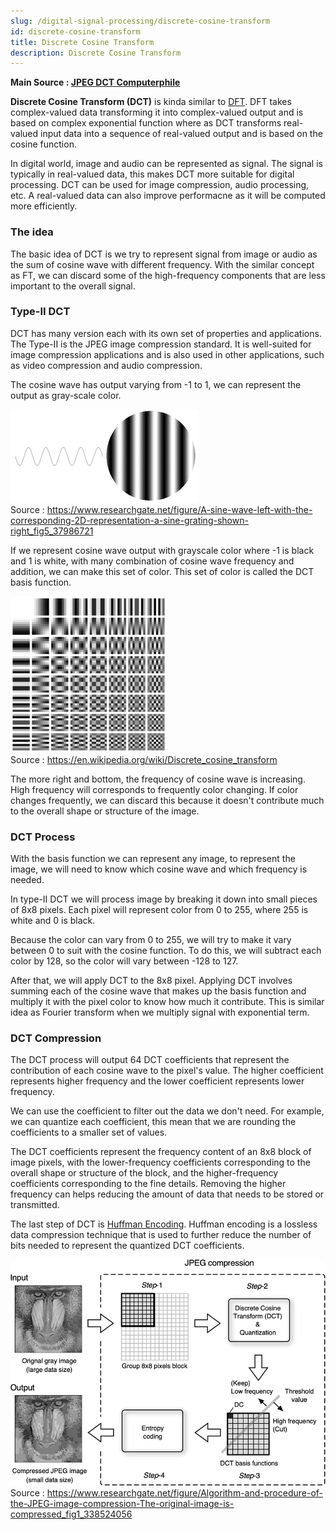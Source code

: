 ```yaml
---
slug: /digital-signal-processing/discrete-cosine-transform
id: discrete-cosine-transform
title: Discrete Cosine Transform
description: Discrete Cosine Transform
---
```


**Main Source : [JPEG DCT Computerphile](https://youtu.be/Q2aEzeMDHMA)**

**Discrete Cosine Transform (DCT)** is kinda similar to [DFT](/digital-signal-processing/discrete-fourier-transform). DFT takes complex-valued data transforming it into complex-valued output and is based on complex exponential function where as DCT transforms real-valued input data into a sequence of real-valued output and is based on the cosine function.

In digital world, image and audio can be represented as signal. The signal is typically in real-valued data, this makes DCT more suitable for digital processing. DCT can be used for image compression, audio processing, etc. A real-valued data can also improve performacne as it will be computed more efficiently.

### The idea

The basic idea of DCT is we try to represent signal from image or audio as the sum of cosine wave with different frequency. With the similar concept as FT, we can discard some of the high-frequency components that are less important to the overall signal.

### Type-II DCT

DCT has many version each with its own set of properties and applications. The Type-II is the JPEG image compression standard. It is well-suited for image compression applications and is also used in other applications, such as video compression and audio compression.

The cosine wave has output varying from -1 to 1, we can represent the output as gray-scale color.

![A sine wave with output of -1 represented in black color while output of 1 represented in the white color](./dct-output.png)  
Source : https://www.researchgate.net/figure/A-sine-wave-left-with-the-corresponding-2D-representation-a-sine-grating-shown-right_fig5_37986721

If we represent cosine wave output with grayscale color where -1 is black and 1 is white, with many combination of cosine wave frequency and addition, we can make this set of color. This set of color is called the DCT basis function.

![DCT basis function showing combination of cosine wave frequency with the corresponding output](./dct-grid.png)  
Source : https://en.wikipedia.org/wiki/Discrete_cosine_transform

The more right and bottom, the frequency of cosine wave is increasing. High frequency will corresponds to frequently color changing. If color changes frequently, we can discard this because it doesn't contribute much to the overall shape or structure of the image.

### DCT Process

With the basis function we can represent any image, to represent the image, we will need to know which cosine wave and which frequency is needed.

In type-II DCT we will process image by breaking it down into small pieces of 8x8 pixels. Each pixel will represent color from 0 to 255, where 255 is white and 0 is black.

Because the color can vary from 0 to 255, we will try to make it vary between 0 to suit with the cosine function. To do this, we will subtract each color by 128, so the color will vary between -128 to 127.

After that, we will apply DCT to the 8x8 pixel. Applying DCT involves summing each of the cosine wave that makes up the basis function and multiply it with the pixel color to know how much it contribute. This is similar idea as Fourier transform when we multiply signal with exponential term.

### DCT Compression

The DCT process will output 64 DCT coefficients that represent the contribution of each cosine wave to the pixel's value. The higher coefficient represents higher frequency and the lower coefficient represents lower frequency.

We can use the coefficient to filter out the data we don't need. For example, we can quantize each coefficient, this mean that we are rounding the coefficients to a smaller set of values.

The DCT coefficients represent the frequency content of an 8x8 block of image pixels, with the lower-frequency coefficients corresponding to the overall shape or structure of the block, and the higher-frequency coefficients corresponding to the fine details. Removing the higher frequency can helps reducing the amount of data that needs to be stored or transmitted.

The last step of DCT is [Huffman Encoding](/digital-media-processing/huffman-encoding). Huffman encoding is a lossless data compression technique that is used to further reduce the number of bits needed to represent the quantized DCT coefficients.

![The process of DCT compression](./dct-compression.png)  
Source : https://www.researchgate.net/figure/Algorithm-and-procedure-of-the-JPEG-image-compression-The-original-image-is-compressed_fig1_338524056
